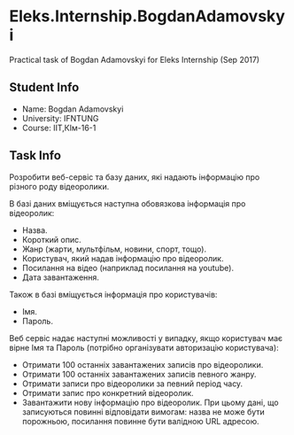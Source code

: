 # Eleks.Internship.BogdanAdamovskyi
Practical task of Bogdan Adamovskyi for Eleks Internship (Sep 2017)
## Student Info
* Name: Bogdan Adamovskyi
* University: IFNTUNG
* Course: ІІТ,КІм-16-1
## Task Info
Розробити веб-сервіс та базу даних, які надають інформацію про різного роду відеоролики. 

В базі даних вміщується наступна обовязкова інформація про відеоролик:

* Назва.
* Короткий опис.
* Жанр (жарти, мультфільм, новини, спорт, тощо).
* Користувач, який надав інформацію про відеоролик.
* Посилання на відео (наприклад посилання на youtube).
* Дата завантаження.

Також в базі вміщується інформація про користувачів:

* Імя.
* Пароль.

Веб сервіс надає наступні можливості у випадку, якщо користувач має вірне Імя та Пароль (потрібно організувати авторизацію користувача):

* Отримати 100 останніх завантажених записів про відеоролики.
* Отримати 100 останніх завантажених записів певного жанру.
* Отримати записи про відеоролики за певний період часу.
* Отримати запис про конкретний відеоролик.
* Завантажити нову інформацію про відеоролик. При цьому дані, що записуються повинні відповідати вимогам: назва не може бути
порожньою, посилання повинне бути валідною URL адресою.
